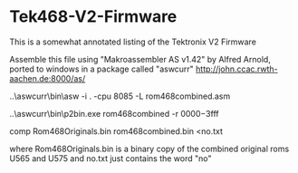 # Tek468-V2-Firmware
This is a somewhat annotated listing of the Tektronix V2 Firmware

Assemble this file using "Makroassembler AS v1.42" by Alfred Arnold,
	ported to windows in a package called "aswcurr"
	http://john.ccac.rwth-aachen.de:8000/as/

..\aswcurr\bin\asw -i . -cpu 8085 -L rom468combined.asm

..\aswcurr\bin\p2bin.exe rom468combined -r $0000-$3fff

comp Rom468Originals.bin rom468combined.bin <no.txt

where Rom468Originals.bin is a binary copy of the combined original roms U565 and U575
and no.txt just contains the word "no"
